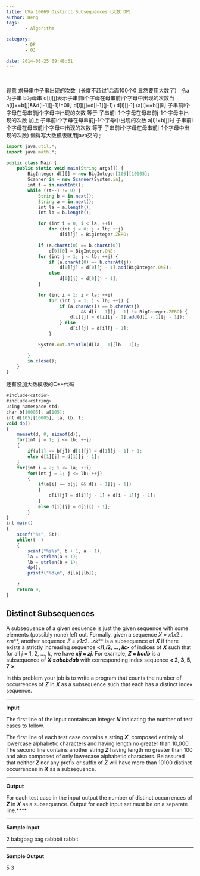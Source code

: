 ```yaml
---
title: UVa 10069 Distinct Subsequences（大数 DP）
author: Deng
tags: 
       - Algorithm

category: 
       - DP
       - OJ

date: 2014-08-25 09:48:31
---
```

﻿﻿

题意 求母串中子串出现的次数（长度不超过1后面100个0 显然要用大数了）
令a为子串 b为母串 d[i][j]表示子串前i个字母在母串前j个字母中出现的次数当a[i]==b[j]&&d[i-1][j-1]!=0时 d[i][j]=d[i-1][j-1]+d[i][j-1]
(a[i]==b[j]时 子串前i个字母在母串前j个字母中出现的次数 等于 子串前i-1个字母在母串前j-1个字母中出现的次数 加上 子串前i个字母在母串前j-1个字母中出现的次数
a[i]!=b[j]时 子串前i个字母在母串前j个字母中出现的次数 等于 子串前i个字母在母串前j-1个字母中出现的次数)
懒得写大数模版就用java交的 ;

```js 
import java.util.*;
import java.math.*;

public class Main {
	public static void main(String args[]) {
		BigInteger d[][] = new BigInteger[105][10005];
		Scanner in = new Scanner(System.in);
		int t = in.nextInt();
		while ((t--) != 0) {
			String b = in.next();
			String a = in.next();
			int la = a.length();
			int lb = b.length();

			for (int i = 0; i < la; ++i)
				for (int j = 0; j < lb; ++j)
					d[i][j] = BigInteger.ZERO;

			if (a.charAt(0) == b.charAt(0))
				d[0][0] = BigInteger.ONE;
			for (int j = 1; j < lb; ++j) {
				if (a.charAt(0) == b.charAt(j))
					d[0][j] = d[0][j - 1].add(BigInteger.ONE);
				else
					d[0][j] = d[0][j - 1];
			}

			for (int i = 1; i < la; ++i)
				for (int j = 1; j < lb; ++j) {
					if (a.charAt(i) == b.charAt(j)
							&& d[i - 1][j - 1] != BigInteger.ZERO) {
						d[i][j] = d[i][j - 1].add(d[i - 1][j - 1]);
					} else
						d[i][j] = d[i][j - 1];
				}

			System.out.println(d[la - 1][lb - 1]);

		}
		in.close();
	}
}
```

还有没加大数模版的C++代码

```js 
#include<cstdio>
#include<cstring>
using namespace std;
char b[10005], a[105];
int d[105][10005], la, lb, t;
void dp()
{
    memset(d, 0, sizeof(d));
    for(int j = 1; j <= lb; ++j)
    {
        if(a[1] == b[j]) d[1][j] = d[1][j - 1] + 1;
        else d[1][j] = d[1][j - 1];
    }
    for(int i = 2; i <= la; ++i)
        for(int j = 1; j <= lb; ++j)
        {
            if(a[i] == b[j] && d[i - 1][j - 1])
            {
                d[i][j] = d[i][j - 1] + d[i - 1][j - 1];
            }
            else d[i][j] = d[i][j - 1];
        }
}
int main()
{
    scanf("%s", &t);
    while(t--)
    {
        scanf("%s%s", b + 1, a + 1);
        la = strlen(a + 1);
        lb = strlen(b + 1);
        dp();
        printf("%d\n", d[la][lb]);

    }
    return 0;
}
```

## Distinct Subsequences

A subsequence of a given sequence is just the given sequence with some elements (possibly none) left out. Formally, given a sequence ***X* = *x*1*x*2…*xm***, another sequence ***Z* = *z*1*z*2…*zk*** is a subsequence of ***X*** if there exists a strictly increasing sequence **<*i*1,*i*2, …, *ik*>** of indices of ***X*** such that for all *j* = 1, 2, …, *k*, we have ***xij* = *zj***. For example, ***Z* = *bcdb*** is a subsequence of ***X* =*abcbdab*** with corresponding index sequence **< 2, 3, 5, 7 >**.

In this problem your job is to write a program that counts the number of occurrences of ***Z*** in ***X*** as a subsequence such that each has a distinct index sequence.

****

**Input**

The first line of the input contains an integer ***N*** indicating the number of test cases to follow.

The first line of each test case contains a string ***X***, composed entirely of lowercase alphabetic characters and having length no greater than 10,000. The second line contains another string ***Z*** having length no greater than 100 and also composed of only lowercase alphabetic characters. Be assured that neither ***Z*** nor any prefix or suffix of ***Z*** will have more than 10100 distinct occurrences in ***X*** as a subsequence.

****

**Output**

For each test case in the input output the number of distinct occurrences of ***Z*** in ***X*** as a subsequence. Output for each input set must be on a separate line.****

****

**Sample Input**

2
babgbag
bag
rabbbit
rabbit

****

**Sample Output**

5
3